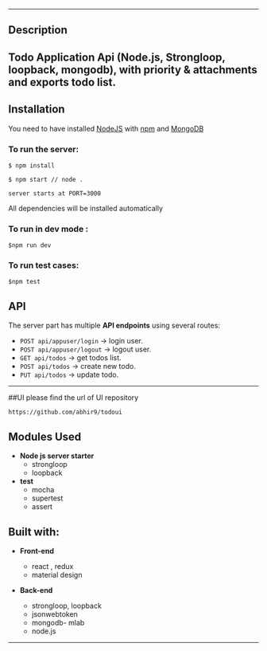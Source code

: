 
---
## Description
Todo Application Api (Node.js, Strongloop, loopback, mongodb), with priority & attachments and exports todo list.
---

## Installation

You need to have installed [NodeJS](https://nodejs.org/) with [npm](https://www.npmjs.com/) and [MongoDB](https://www.mongodb.com/)


### To run the server:

```
$ npm install

$ npm start // node . 

server starts at PORT=3000
 ```

All dependencies will be installed automatically

### To run in dev mode :

```
$npm run dev
```
### To run test cases:

```
$npm test
```

## API
The server part has multiple **API endpoints** using several routes:

- `POST api/appuser/login` -> login user.
- `POST api/appuser/logout` -> logout user.
- `GET api/todos` -> get todos list.
- `POST api/todos` -> create new todo.
- `PUT api/todos` -> update todo.
---

##UI
please find the url of UI repository

```
https://github.com/abhir9/todoui
```

## Modules Used
- **Node js server starter**
    - strongloop
	- loopback
- **test**
	- mocha
    - supertest
	- assert

## Built with:

- **Front-end**
	- react , redux
	- material design

- **Back-end**
  - strongloop, loopback
  - jsonwebtoken
  - mongodb- mlab
  - node.js
---



